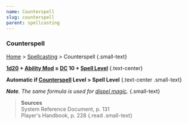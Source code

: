 ```yaml
---
name: Counterspell
slug: counterspell
parent: spellcasting
---
```

### Counterspell
[Home](dm-operations-center) > [Spellcasting](spellcasting-menu) > Counterspell {.small-text}

**[1d20](/roll/1d20) + [Ability Mod](spell-ability) ≥ [DC](difficulty-class) 10 + [Spell Level](spell-levels-and-slots)** {.text-center}

**Automatic if [Counterspell](/spell/counterspell) Level > Spell Level** {.text-center .small-text}

***Note**. The same formula is used for [dispel magic](/spell/dispel-magic).* {.small-text}

> **Sources** <br/>
> System Reference Document, p. 131<br/>
> Player's Handbook, p. 228
{.read .small-text}
